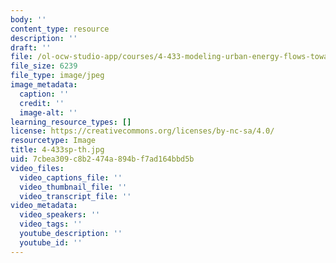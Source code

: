 ```yaml
---
body: ''
content_type: resource
description: ''
draft: ''
file: /ol-ocw-studio-app/courses/4-433-modeling-urban-energy-flows-towards-sustainable-cities-and-neighborhoods-spring-2020/4-433sp-th.jpg
file_size: 6239
file_type: image/jpeg
image_metadata:
  caption: ''
  credit: ''
  image-alt: ''
learning_resource_types: []
license: https://creativecommons.org/licenses/by-nc-sa/4.0/
resourcetype: Image
title: 4-433sp-th.jpg
uid: 7cbea309-c8b2-474a-894b-f7ad164bbd5b
video_files:
  video_captions_file: ''
  video_thumbnail_file: ''
  video_transcript_file: ''
video_metadata:
  video_speakers: ''
  video_tags: ''
  youtube_description: ''
  youtube_id: ''
---
```

